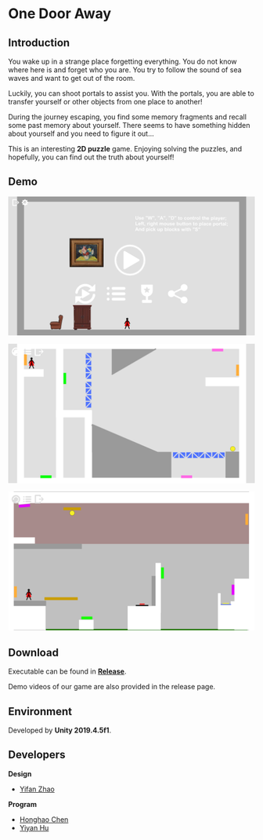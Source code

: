 # One Door Away

## Introduction

You wake up in a strange place forgetting everything. You do not know where here is and forget who you are. You try to follow the sound of sea waves and want to get out of the room.

Luckily, you can shoot portals to assist you. With the portals, you are able to transfer yourself or other objects from one place to another!

During the journey escaping, you find some memory fragments and recall some past memory about yourself. There seems to have something hidden about yourself and you need to figure it out...

This is an interesting **2D puzzle** game. Enjoying solving the puzzles, and hopefully, you can find out the truth about yourself!



## Demo

![](README_demo_img/demo_menu.png)

![](README_demo_img/demo_level_4.png)

![](README_demo_img/demo_level_14.png)



## Download

Executable can be found in [**Release**](https://github.com/Timothy-197/OneDoorAway/releases).

Demo videos of our game are also provided in the release page.



## Environment

Developed by **Unity 2019.4.5f1**.



## Developers

**Design**

* [Yifan Zhao](https://github.com/Fantendo2001)

**Program**

* [Honghao Chen](https://github.com/Chen-Gary)
* [Yiyan Hu](https://github.com/Timothy-197)

